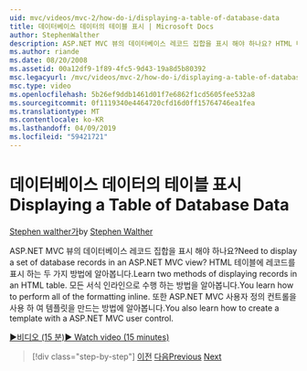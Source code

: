 ```yaml
---
uid: mvc/videos/mvc-2/how-do-i/displaying-a-table-of-database-data
title: 데이터베이스 데이터의 테이블 표시 | Microsoft Docs
author: StephenWalther
description: ASP.NET MVC 뷰의 데이터베이스 레코드 집합을 표시 해야 하나요? HTML 테이블에 레코드를 표시 하는 두 가지 방법에 알아봅니다. 모든 t를 수행 하는 방법에 알아봅니다...
ms.author: riande
ms.date: 08/20/2008
ms.assetid: 00a12df9-1f89-4fc5-9d43-19a8d5b80392
msc.legacyurl: /mvc/videos/mvc-2/how-do-i/displaying-a-table-of-database-data
msc.type: video
ms.openlocfilehash: 5b26ef9ddb1461d01f7e6862f1cd5605fee532a8
ms.sourcegitcommit: 0f1119340e4464720cfd16d0ff15764746ea1fea
ms.translationtype: MT
ms.contentlocale: ko-KR
ms.lasthandoff: 04/09/2019
ms.locfileid: "59421721"
---
```

# <a name="displaying-a-table-of-database-data"></a><span data-ttu-id="8ac16-105">데이터베이스 데이터의 테이블 표시</span><span class="sxs-lookup"><span data-stu-id="8ac16-105">Displaying a Table of Database Data</span></span>

<span data-ttu-id="8ac16-106">[Stephen walther가](https://github.com/StephenWalther)</span><span class="sxs-lookup"><span data-stu-id="8ac16-106">by [Stephen Walther](https://github.com/StephenWalther)</span></span>

<span data-ttu-id="8ac16-107">ASP.NET MVC 뷰의 데이터베이스 레코드 집합을 표시 해야 하나요?</span><span class="sxs-lookup"><span data-stu-id="8ac16-107">Need to display a set of database records in an ASP.NET MVC view?</span></span> <span data-ttu-id="8ac16-108">HTML 테이블에 레코드를 표시 하는 두 가지 방법에 알아봅니다.</span><span class="sxs-lookup"><span data-stu-id="8ac16-108">Learn two methods of displaying records in an HTML table.</span></span> <span data-ttu-id="8ac16-109">모든 서식 인라인으로 수행 하는 방법을 알아봅니다.</span><span class="sxs-lookup"><span data-stu-id="8ac16-109">You learn how to perform all of the formatting inline.</span></span> <span data-ttu-id="8ac16-110">또한 ASP.NET MVC 사용자 정의 컨트롤을 사용 하 여 템플릿을 만드는 방법에 알아봅니다.</span><span class="sxs-lookup"><span data-stu-id="8ac16-110">You also learn how to create a template with a ASP.NET MVC user control.</span></span>

[<span data-ttu-id="8ac16-111">&#9654;비디오 (15 분)</span><span class="sxs-lookup"><span data-stu-id="8ac16-111">&#9654; Watch video (15 minutes)</span></span>](https://channel9.msdn.com/Blogs/ASP-NET-Site-Videos/displaying-a-table-of-database-data)

> [!div class="step-by-step"]
> <span data-ttu-id="8ac16-112">[이전](creating-model-classes-with-linq-to-sql.md)
> [다음](what-is-aspnet-mvc-80-minute-technical-video-for-developers-building-nerddinner.md)</span><span class="sxs-lookup"><span data-stu-id="8ac16-112">[Previous](creating-model-classes-with-linq-to-sql.md)
[Next](what-is-aspnet-mvc-80-minute-technical-video-for-developers-building-nerddinner.md)</span></span>
